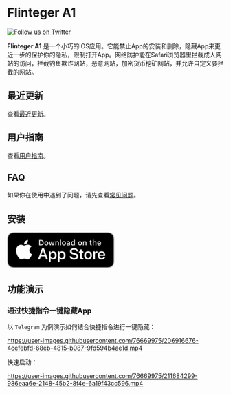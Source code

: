 # Flinteger A1

<p align="left">
  <a href="https://twitter.com/flinteger">
    <img src="https://img.shields.io/badge/@flinteger-blue?logo=Twitter" alt="Follow us on Twitter" />
  </a>
</p>

**Flinteger A1** 是一个小巧的iOS应用。它能禁止App的安装和删除，隐藏App来更近一步的保护你的隐私，限制打开App。网络防护能在Safari浏览器里拦截成人网站的访问，拦截钓鱼欺诈网站，恶意网站，加密货币挖矿网站，并允许自定义要拦截的网站。

## 最近更新

查看[最近更新](https://docs.a1blocker.com/#/zh-Hans/whatsnew)。


## 用户指南

查看[用户指南](https://docs.a1blocker.com/#/zh-Hans/howtos)。

## FAQ

如果你在使用中遇到了问题，请先查看[常见问题](https://docs.a1blocker.com/#/zh-Hans/faq)。

## 安装

<a href="https://apps.apple.com/app/id1645472970" style="display: inline-block; overflow: hidden; border-radius: 13px; width: 250px; height: 83px;">
  <img src="static/appstore.svg" alt="Download on the App Store" style="border-radius: 13px; width: 250px; height: 83px;" />
  <img src="static/a1blocker-qrcode.jpg" style="width: 100px"/>
</a>

## 功能演示

### 通过快捷指令一键隐藏App

以 `Telegram` 为例演示如何结合快捷指令进行一键隐藏：

https://user-images.githubusercontent.com/76669975/206916676-4cefebfd-68eb-4815-b087-9fd594b4ae1d.mp4


快速启动：

https://user-images.githubusercontent.com/76669975/211684299-986eaa6e-2148-45b2-8f4e-6a19f43cc596.mp4


